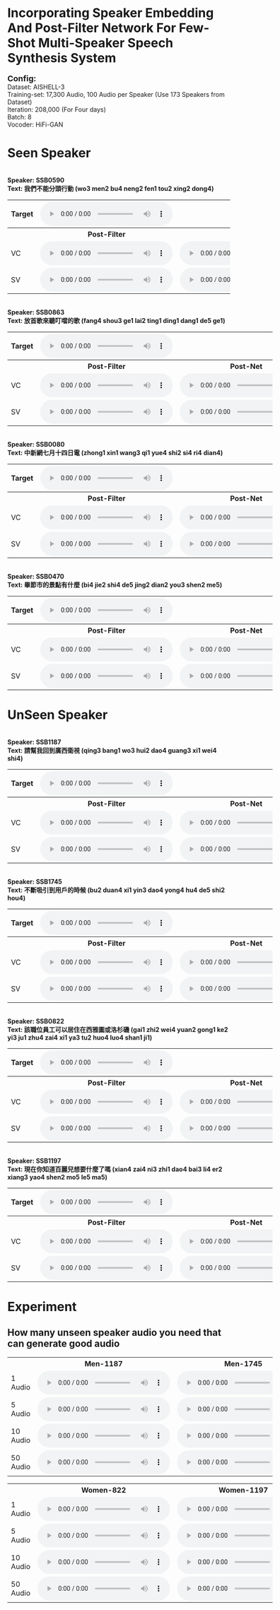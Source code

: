 # Incorporating Speaker Embedding And Post-Filter Network For Few-Shot Multi-Speaker Speech Synthesis System


<b><font size="4">Config:</font></b>
<br>Dataset: AISHELL-3
<br>Training-set: 17,300 Audio, 100 Audio per Speaker (Use 173 Speakers from Dataset)
<br>Iteration: 208,000 (For Four days)
<br>Batch: 8
<br>Vocoder: HiFi-GAN

# Seen Speaker
<br><b> Speaker: SSB0590 </b>
<br><b> Text: 我們不能分頭行動 (wo3 men2 bu4 neng2 fen1 tou2 xing2 dong4)</b>
<div style="border-style:none;width:auto;">
    <table>
        <tr>
            <th>Target</th>
            <th>
                <audio controls>
                    <source src="audio/inside/Men/590/gt.wav" type="audio/wav">
                </audio>
            </th>
        </tr>
        <tr>
            <th> </th>
            <th> Post-Filter </th>
            <th> Post-Net </th>
        </tr>
        <tr>
            <td>VC</td>
            <td>
                <audio controls>
                    <source src="audio/inside/Men/590/pf.wav" type="audio/wav">
                </audio>
            </td>
            <td>
                <audio controls>
                    <source src="audio/inside/Men/590/pn.wav" type="audio/wav">
                </audio>
            </td>
        </tr>
        <tr>
            <td>SV</td>
            <td>
                <audio controls>
                    <source src="audio/inside/Men/590/sv_pf.wav" type="audio/wav">
                </audio>
            </td>
            <td>
                <audio controls>
                    <source src="audio/inside/Men/590/sv_pn.wav" type="audio/wav">
                </audio>
            </td>
        </tr>
    </table>
</div>

<br><b> Speaker: SSB0863 </b>
<br><b> Text: 放首歌來聽叮噹的歌 (fang4 shou3 ge1 lai2 ting1 ding1 dang1 de5 ge1)</b>
<div style="border-style:none;width:600;">
    <table>
        <tr>
            <th>Target</th>
            <th>
                <audio controls>
                    <source src="audio/inside/Men/863/gt.wav" type="audio/wav">
                </audio>
            </th>
        </tr>
        <tr>
            <th> </th>
            <th> Post-Filter </th>
            <th> Post-Net </th>
        </tr>
        <tr>
            <td>VC</td>
            <td>
                <audio controls>
                    <source src="audio/inside/Men/863/pf.wav" type="audio/wav">
                </audio>
            </td>
            <td>
                <audio controls>
                    <source src="audio/inside/Men/863/pn.wav" type="audio/wav">
                </audio>
            </td>
        </tr>
        <tr>
            <td>SV</td>
            <td>
                <audio controls>
                    <source src="audio/inside/Men/863/sv_pf.wav" type="audio/wav">
                </audio>
            </td>
            <td>
                <audio controls>
                    <source src="audio/inside/Men/863/sv_pn.wav" type="audio/wav">
                </audio>
            </td>
        </tr>
    </table>
</div>

<br><b> Speaker: SSB0080 </b>
<br><b> Text: 中新網七月十四日電 (zhong1 xin1 wang3 qi1 yue4 shi2 si4 ri4 dian4)</b>
<div style="border-style:none;width:600;">
    <table>
        <tr>
            <th>Target</th>
            <th>
                <audio controls>
                    <source src="audio/inside/Women/80/gt.wav" type="audio/wav">
                </audio>
            </th>
        </tr>
        <tr>
            <th> </th>
            <th> Post-Filter </th>
            <th> Post-Net </th>
        </tr>
        <tr>
            <td>VC</td>
            <td>
                <audio controls>
                    <source src="audio/inside/Women/80/pf.wav" type="audio/wav">
                </audio>
            </td>
            <td>
                <audio controls>
                    <source src="audio/inside/Women/80/pn.wav" type="audio/wav">
                </audio>
            </td>
        </tr>
        <tr>
            <td>SV</td>
            <td>
                <audio controls>
                    <source src="audio/inside/Women/80/sv_pf.wav" type="audio/wav">
                </audio>
            </td>
            <td>
                <audio controls>
                    <source src="audio/inside/Women/80/sv_pn.wav" type="audio/wav">
                </audio>
            </td>
        </tr>
    </table>
</div>

<br><b> Speaker: SSB0470 </b>
<br><b> Text: 畢節市的景點有什麼 (bi4 jie2 shi4 de5 jing2 dian2 you3 shen2 me5)</b>
<div style="border-style:none;width:600;">
    <table>
        <tr>
            <th>Target</th>
            <th>
                <audio controls>
                    <source src="audio/inside/Women/470/gt.wav" type="audio/wav">
                </audio>
            </th>
        </tr>
        <tr>
            <th> </th>
            <th> Post-Filter </th>
            <th> Post-Net </th>
        </tr>
        <tr>
            <td>VC</td>
            <td>
                <audio controls>
                    <source src="audio/inside/Women/470/pf.wav" type="audio/wav">
                </audio>
            </td>
            <td>
                <audio controls>
                    <source src="audio/inside/Women/470/pn.wav" type="audio/wav">
                </audio>
            </td>
        </tr>
        <tr>
            <td>SV</td>
            <td>
                <audio controls>
                    <source src="audio/inside/Women/470/sv_pf.wav" type="audio/wav">
                </audio>
            </td>
            <td>
                <audio controls>
                    <source src="audio/inside/Women/470/sv_pn.wav" type="audio/wav">
                </audio>
            </td>
        </tr>
    </table>
</div>


# UnSeen Speaker
<br><b> Speaker: SSB1187 </b>
<br><b> Text: 請幫我回到廣西衛視 (qing3 bang1 wo3 hui2 dao4 guang3 xi1 wei4 shi4)</b>
<div style="border-style:none;width:600;">
    <table>
        <tr>
            <th>Target</th>
            <th>
                <audio controls>
                    <source src="audio/outside/Men/1187/gt.wav" type="audio/wav">
                </audio>
            </th>
        </tr>
        <tr>
            <th> </th>
            <th> Post-Filter </th>
            <th> Post-Net </th>
        </tr>
        <tr>
            <td>VC</td>
            <td>
                <audio controls>
                    <source src="audio/outside/Men/1187/pf.wav" type="audio/wav">
                </audio>
            </td>
            <td>
                <audio controls>
                    <source src="audio/outside/Men/1187/pn.wav" type="audio/wav">
                </audio>
            </td>
        </tr>
        <tr>
            <td>SV</td>
            <td>
                <audio controls>
                    <source src="audio/outside/Men/1187/sv_pf.wav" type="audio/wav">
                </audio>
            </td>
            <td>
                <audio controls>
                    <source src="audio/outside/Men/1187/sv_pn.wav" type="audio/wav">
                </audio>
            </td>
        </tr>
    </table>
</div>

<br><b> Speaker: SSB1745 </b>
<br><b> Text: 不斷吸引到用戶的時候 (bu2 duan4 xi1 yin3 dao4 yong4 hu4 de5 shi2 hou4)</b>
<div style="border-style:none;width:600;">
    <table>
        <tr>
            <th>Target</th>
            <th>
                <audio controls>
                    <source src="audio/outside/Men/1745/gt.wav" type="audio/wav">
                </audio>
            </th>
        </tr>
        <tr>
            <th> </th>
            <th> Post-Filter </th>
            <th> Post-Net </th>
        </tr>
        <tr>
            <td>VC</td>
            <td>
                <audio controls>
                    <source src="audio/outside/Men/1745/pf.wav" type="audio/wav">
                </audio>
            </td>
            <td>
                <audio controls>
                    <source src="audio/outside/Men/1745/pn.wav" type="audio/wav">
                </audio>
            </td>
        </tr>
        <tr>
            <td>SV</td>
            <td>
                <audio controls>
                    <source src="audio/outside/Men/1745/sv_pf.wav" type="audio/wav">
                </audio>
            </td>
            <td>
                <audio controls>
                    <source src="audio/outside/Men/1745/sv_pn.wav" type="audio/wav">
                </audio>
            </td>
        </tr>
    </table>
</div>

<br><b> Speaker: SSB0822 </b>
<br><b> Text: 該職位員工可以居住在西雅圖或洛杉磯 (gai1 zhi2 wei4 yuan2 gong1 ke2 yi3 ju1 zhu4 zai4 xi1 ya3 tu2 huo4 luo4 shan1 ji1)</b>
<div style="border-style:none;width:600;">
    <table>
        <tr>
            <th>Target</th>
            <th>
                <audio controls>
                    <source src="audio/outside/Women/822/gt.wav" type="audio/wav">
                </audio>
            </th>
        </tr>
        <tr>
            <th> </th>
            <th> Post-Filter </th>
            <th> Post-Net </th>
        </tr>
        <tr>
            <td>VC</td>
            <td>
                <audio controls>
                    <source src="audio/outside/Women/822/pf.wav" type="audio/wav">
                </audio>
            </td>
            <td>
                <audio controls>
                    <source src="audio/outside/Women/822/pn.wav" type="audio/wav">
                </audio>
            </td>
        </tr>
        <tr>
            <td>SV</td>
            <td>
                <audio controls>
                    <source src="audio/outside/Women/822/sv_pf.wav" type="audio/wav">
                </audio>
            </td>
            <td>
                <audio controls>
                    <source src="audio/outside/Women/822/sv_pn.wav" type="audio/wav">
                </audio>
            </td>
        </tr>
    </table>
</div>

<br><b> Speaker: SSB1197 </b>
<br><b> Text: 現在你知道百麗兒想要什麼了嗎 (xian4 zai4 ni3 zhi1 dao4 bai3 li4 er2 xiang3 yao4 shen2 mo5 le5 ma5)</b>
<div style="border-style:none;width:600;">
    <table>
        <tr>
            <th>Target</th>
            <th>
                <audio controls>
                    <source src="audio/outside/Women/1197/gt.wav" type="audio/wav">
                </audio>
            </th>
        </tr>
        <tr>
            <th> </th>
            <th> Post-Filter </th>
            <th> Post-Net </th>
        </tr>
        <tr>
            <td>VC</td>
            <td>
                <audio controls>
                    <source src="audio/outside/Women/1197/pf.wav" type="audio/wav">
                </audio>
            </td>
            <td>
                <audio controls>
                    <source src="audio/outside/Women/1197/pn.wav" type="audio/wav">
                </audio>
            </td>
        </tr>
        <tr>
            <td>SV</td>
            <td>
                <audio controls>
                    <source src="audio/outside/Women/1197/sv_pf.wav" type="audio/wav">
                </audio>
            </td>
            <td>
                <audio controls>
                    <source src="audio/outside/Women/1197/sv_pn.wav" type="audio/wav">
                </audio>
            </td>
        </tr>
    </table>
</div>

# Experiment
## How many unseen speaker audio you need that can generate good audio
<div style="border-style:none;width:600;">
    <table>
        <tr>
            <th> </th>
            <th> Men-1187 </th>
            <th> Men-1745 </th>
        </tr>
        <tr>
            <td>1 Audio</td>
            <td>
                <audio controls>
                    <source src="audio/outside/Men/1187/1187-pf-1.wav" type="audio/wav">
                </audio>
            </td>
            <td>
                <audio controls>
                    <source src="audio/outside/Men/1745/1745-pf-1.wav" type="audio/wav">
                </audio>
            </td>
        </tr>
        <tr>
            <td>5 Audio</td>
            <td>
                <audio controls>
                    <source src="audio/outside/Men/1187/1187-pf-5.wav" type="audio/wav">
                </audio>
            </td>
            <td>
                <audio controls>
                    <source src="audio/outside/Men/1745/1745-pf-5.wav" type="audio/wav">
                </audio>
            </td>
        </tr>
        <tr>
            <td>10 Audio</td>
            <td>
                <audio controls>
                    <source src="audio/outside/Men/1187/1187-pf-10.wav" type="audio/wav">
                </audio>
            </td>
            <td>
                <audio controls>
                    <source src="audio/outside/Men/1745/1745-pf-10.wav" type="audio/wav">
                </audio>
            </td>
        </tr>
        <tr>
            <td>50 Audio</td>
            <td>
                <audio controls>
                    <source src="audio/outside/Men/1187/1187-pf-50.wav" type="audio/wav">
                </audio>
            </td>
            <td>
                <audio controls>
                    <source src="audio/outside/Men/1745/1745-pf-50.wav" type="audio/wav">
                </audio>
            </td>
        </tr>
    </table>
</div>

<div style="border-style:none;width:600;">
    <table>
        <tr>
            <th> </th>
            <th> Women-822 </th>
            <th> Women-1197 </th>
        </tr>
        <tr>
            <td>1 Audio</td>
            <td>
                <audio controls>
                    <source src="audio/outside/Women/822/822-pf-1.wav" type="audio/wav">
                </audio>
            </td>
            <td>
                <audio controls>
                    <source src="audio/outside/Women/1197/1197-pf-1.wav" type="audio/wav">
                </audio>
            </td>
        </tr>
        <tr>
            <td>5 Audio</td>
            <td>
                <audio controls>
                    <source src="audio/outside/Women/822/822-pf-5.wav" type="audio/wav">
                </audio>
            </td>
            <td>
                <audio controls>
                    <source src="audio/outside/Women/1197/1197-pf-5.wav" type="audio/wav">
                </audio>
            </td>
        </tr>
        <tr>
            <td>10 Audio</td>
            <td>
                <audio controls>
                    <source src="audio/outside/Women/822/822-pf-10.wav" type="audio/wav">
                </audio>
            </td>
            <td>
                <audio controls>
                    <source src="audio/outside/Women/1197/1197-pf-10.wav" type="audio/wav">
                </audio>
            </td>
        </tr>
        <tr>
            <td>50 Audio</td>
            <td>
                <audio controls>
                    <source src="audio/outside/Women/822/822-pf-50.wav" type="audio/wav">
                </audio>
            </td>
            <td>
                <audio controls>
                    <source src="audio/outside/Women/1197/1197-pf-50.wav" type="audio/wav">
                </audio>
            </td>
        </tr>
    </table>
</div>
